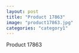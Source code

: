 ```yaml
---
layout: post
title: "Product 17863"
image: "product17863.jpg"
categories: "category1"
---
```

Product 17863
